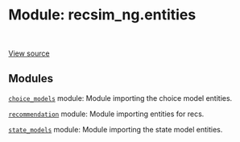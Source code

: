 <div itemscope itemtype="http://developers.google.com/ReferenceObject">
<meta itemprop="name" content="recsim_ng.entities" />
<meta itemprop="path" content="Stable" />
</div>

# Module: recsim_ng.entities

<!-- Insert buttons and diff -->

<table class="tfo-notebook-buttons tfo-api nocontent" align="left">

</table>

<a target="_blank" href="https://github.com/google-research/recsim_ng/tree/master/recsim_ng/entities/__init__.py">View
source</a>

## Modules

[`choice_models`](../recsim_ng/entities/choice_models.md) module: Module
importing the choice model entities.

[`recommendation`](../recsim_ng/entities/recommendation.md) module: Module
importing entities for recs.

[`state_models`](../recsim_ng/entities/state_models.md) module: Module importing
the state model entities.
